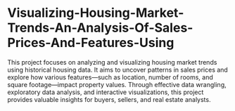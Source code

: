 # Visualizing-Housing-Market-Trends-An-Analysis-Of-Sales-Prices-And-Features-Using
This project focuses on analyzing and visualizing housing market trends using historical housing data. It aims to uncover patterns in sales prices and explore how various features—such as location, number of rooms, and square footage—impact property values. Through effective data wrangling, exploratory data analysis, and interactive visualizations, this project provides valuable insights for buyers, sellers, and real estate analysts.
